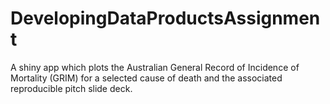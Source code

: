 # DevelopingDataProductsAssignment
A shiny app which plots the Australian General Record of Incidence of Mortality (GRIM) for a selected cause of death and the associated reproducible pitch slide deck.
